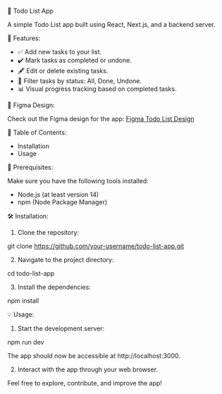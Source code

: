 📝 Todo List App

A simple Todo List app built using React, Next.js, and a backend server.

🚀 Features:

- ✅ Add new tasks to your list.
- ✔️ Mark tasks as completed or undone.
- 🖋️ Edit or delete existing tasks.
- 🎯 Filter tasks by status: All, Done, Undone.
- 📊 Visual progress tracking based on completed tasks.

🎨 Figma Design:

Check out the Figma design for the app:
[Figma Todo List Design](https://www.figma.com/file/3CJh1KDBSXHzUqqN3THmcD/Todos?type=design&node-id=0-1&mode=design&t=JxGyq2qk5ziZlCIY-0)

📖 Table of Contents:

- Installation
- Usage

🔧 Prerequisites:

Make sure you have the following tools installed:

- Node.js (at least version 14)
- npm (Node Package Manager)

🛠️ Installation:

1. Clone the repository:

git clone https://github.com/your-username/todo-list-app.git

2. Navigate to the project directory:

cd todo-list-app


3. Install the dependencies:

npm install

💡 Usage:

1. Start the development server:

npm run dev

The app should now be accessible at http://localhost:3000.

2. Interact with the app through your web browser.

Feel free to explore, contribute, and improve the app!
